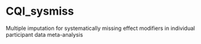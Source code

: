 # CQI_sysmiss
Multiple imputation for systematically missing effect modifiers in individual participant data meta-analysis
